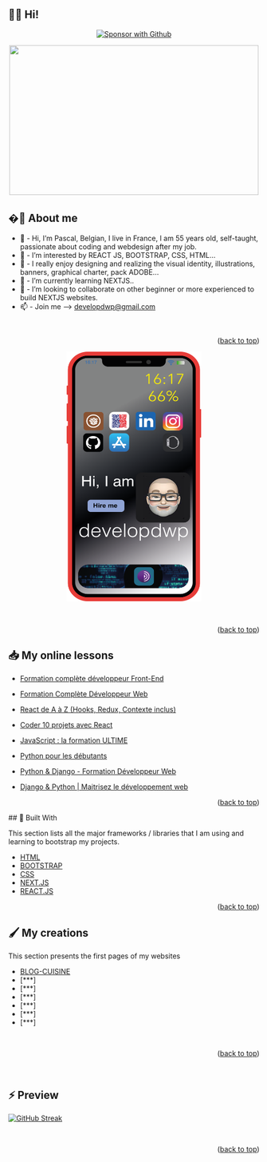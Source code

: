 ## 🙋‍♂️ Hi!

<p align="center">
  <a href="https://github.com/sponsors/developdwp"><img alt="Sponsor with Github" title="developdwp" src="https://img.shields.io/badge/-____________developdwp____________-red?style=for-the-badge&logo=github&logoColor=white"/></a>
</p>
<!-- ***************************************************************************************** -->
<p align="center">
<img src="https://static.dribbble.com/users/730703/screenshots/6581243/avento.gif"width="500" height="300">
</p>

<!-- ***************************************************************************************** -->
## �👋 About me

- 👋  - Hi, I’m Pascal, Belgian, I live in France, I am 55 years old, self-taught, passionate about coding and webdesign after my job. <br>
- 👀  - I’m interested by REACT JS, BOOTSTRAP, CSS, HTML... <br>
- 🧡	- I really enjoy designing and realizing the visual identity, illustrations, banners, graphical charter, pack ADOBE...<br>
- 🌱  - I’m currently learning NEXTJS..<br>
- 💞️  - I’m looking to collaborate on other beginner or more experienced to build NEXTJS websites.<br>
- 📫  - Join me --> developdwp@gmail.com<br>
<br>

<p align="right">(<a href="#top">back to top</a>)</p>
<!-- ***************************************************************************************** -->
<p align="center">
<img src="https://github.com/developdwp/images/blob/main/iphoneGithub.png?raw=true"width="270" height="500">
</p>
<br>

<p align="right">(<a href="#top">back to top</a>)</p>
<!-- ***************************************************************************************** -->

## 📥 My online lessons

* [Formation complète développeur Front-End](https://www.udemy.com/course/formation-complete-developpeur-front-end/)
* [Formation Complète Développeur Web](https://www.udemy.com/course/formation-developpeur-web/)

* [React de A à Z (Hooks, Redux, Contexte inclus)](https://www.udemy.com/course/react-formation-complete/)
* [Coder 10 projets avec React](https://www.udemy.com/course/coder-10-projets-avec-react/)

* [JavaScript : la formation ULTIME](https://www.udemy.com/course/javascript-la-formation-ultime/)

* [Python pour les débutants](https://www.udemy.com/course/formation-complete-python/)
* [Python & Django - Formation Développeur Web](https://www.udemy.com/course/python-django-formation-developpeur-web-full-stack/?src=sac&kw=python+%26+django)
* [Django & Python | Maitrisez le développement web](https://www.udemy.com/course/django-2-python-maitrisez-le-developpement-web/)

<p align="right">(<a href="#top">back to top</a>)</p>
<!-- ***************************************************************************************** -->
## 🔧 Built With

This section lists all the major frameworks / libraries that I am using and learning to bootstrap my projects.

* [HTML](https://developer.mozilla.org/fr/docs/Web/HTML)
* [BOOTSTRAP](https://getbootstrap.com)
* [CSS](https://www.w3schools.com/css/)
* [NEXT.JS](https://nextjs.org/)
* [REACT.JS](https://reactjs.org/)

<p align="right">(<a href="#top">back to top</a>)</p>

<!-- ***************************************************************************************** -->
## 🖌 My creations

This section presents the first pages of my websites

* [BLOG-CUISINE](https://developdwp.github.io/dwp_blogcuisine/)
* [***]
* [***]
* [***]
* [***]
* [***]
* [***]

<br>
<p align="right">(<a href="#top">back to top</a>)</p>
<br>

<!-- ***************************************************************************************** -->
## ⚡ Preview
[![GitHub Streak](http://github-readme-streak-stats.herokuapp.com?user=developdwp&theme=dark&date_format=M%20j%5B%2C%20Y%5D)](https://git.io/streak-stats)


<br>
<p align="right">(<a href="#top">back to top</a>)</p>
<br>

<!-- ***************************************************************************************** -->

<!--- ✨  ✨ --->


